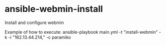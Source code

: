 # ansible-webmin-install
Install and configure webmin

Example of how to execute: ansible-playbook main.yml -t "install-webmin" -k -i "162.13.44.214," -c paramiko
